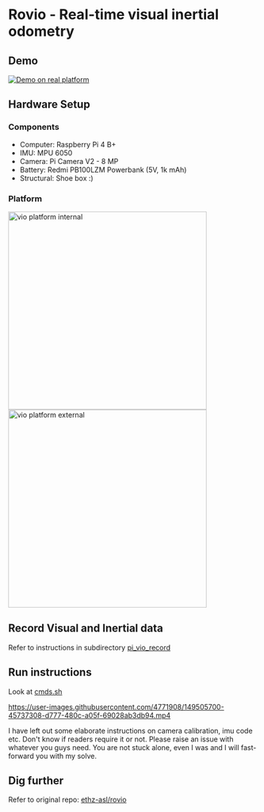 # Rovio - Real-time visual inertial odometry
## Demo

[![Demo on real platform](https://user-images.githubusercontent.com/4771908/163667319-6562940c-eb21-4c6a-9fa2-b1a05e625dfd.png "visual inertial odometry - Rovio")](https://www.youtube.com/watch?v=maiFTbCU-PY)

<!-- [![Demo on real platform](http://img.youtube.com/vi/maiFTbCU-PY/0.jpg)](http://www.youtube.com/watch?v=maiFTbCU-PY "visual inertial odometry - Rovio") -->

## Hardware Setup
### Components
- Computer: Raspberry Pi 4 B+
- IMU: MPU 6050
- Camera: Pi Camera V2 - 8 MP
- Battery: Redmi PB100LZM Powerbank (5V, 1k mAh)
- Structural: Shoe box :)

### Platform
<!-- https://stackoverflow.com/questions/11804820/how-can-i-embed-a-youtube-video-on-github-wiki-pages -->
<img alt="vio platform internal" src="https://user-images.githubusercontent.com/4771908/163665998-99c09bed-3ffa-4374-9884-c9378c452051.jpg" width="400"/>
<img alt="vio platform external" src="https://user-images.githubusercontent.com/4771908/163665996-6067aec3-461d-47bd-8d0a-c4eec4203b31.jpg" width="400"/>

## Record Visual and Inertial data
Refer to instructions in subdirectory [pi_vio_record](./pi_vio_record)

## Run instructions
Look at [cmds.sh](./cmds.sh)

https://user-images.githubusercontent.com/4771908/149505700-45737308-d777-480c-a05f-69028ab3db94.mp4

I have left out some elaborate instructions on camera calibration, imu code etc. Don't know if readers require it or not. Please raise an issue with whatever you guys need. You are not stuck alone, even I was and I will fast-forward you with my solve.

## Dig further
Refer to original repo: [ethz-asl/rovio](https://github.com/ethz-asl/rovio)
